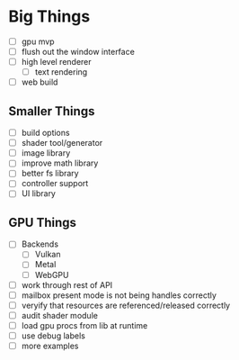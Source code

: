 # Big Things
- [ ] gpu mvp
- [ ] flush out the window interface
- [ ] high level renderer
    - [ ] text rendering
- [ ] web build

## Smaller Things
- [ ] build options
- [ ] shader tool/generator
- [ ] image library
- [ ] improve math library
- [ ] better fs library
- [ ] controller support
- [ ] UI library

## GPU Things
- [ ] Backends
    - [ ] Vulkan
    - [ ] Metal
    - [ ] WebGPU
- [ ] work through rest of API
- [ ] mailbox present mode is not being handles correctly
- [ ] veryify that resources are referenced/released correctly
- [ ] audit shader module
- [ ] load gpu procs from lib at runtime
- [ ] use debug labels
- [ ] more examples

